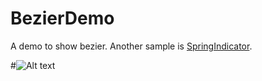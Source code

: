 BezierDemo
==========

A demo to show bezier. Another sample is [SpringIndicator](https://github.com/chenupt/SpringIndicator).

#![Alt text](https://raw.githubusercontent.com/chenupt/BezierDemo/master/pic/bezier.gif)

